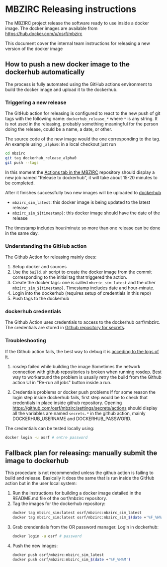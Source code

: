 # MBZIRC Releasing instructions

The MBZIRC project release the software ready to use inside a docker image.
The docker images are available from https://hub.docker.com/u/osrf/mbzirc

This document cover the internal team instructions for releasing a new version
of the docker image

## How to push a new docker image to the dockerhub automatically

The process is fully automated using the GitHub actions environment to build
the docker image and upload it to the dockerhub.

### Triggering a new release

The GitHub action for releasing is configured to react to the new push of git
tags with the following name: `dockerhub_release_*` where `*` is any string. It
is not used in the releasing, probably something meaningful for the person
doing the release, could be a name, a date, or other.

The source code of the new image would the one corresponding to the tag. An
example using `_alpha0`: in a local checkout just run

``` bash
cd mbzirc
git tag dockerhub_release_alpha0
git push --tags
```

In this moment the [Actions tab in the MBZIRC](https://github.com/osrf/mbzirc/actions)
repository should display a new job named "Release to dockerhub", it will take about
15-20 minutes to be completed.

After it finishes successfully two new images will be uploaded to [dockerhub](
https://hub.docker.com/repository/docker/jlrivero/mbzirc/tags?page=1&ordering=last_updated)
 * `mbzirc_sim_latest`: this docker image is being updated to the latest release
 * `mbzirc_sim_${timestamp}`: this docker image should have the date of the release

The timestamp includes hour/minute so more than one release can be done in the same day.

### Understanding the GitHub action

The Github Action for releasing mainly does:

 1. Setup docker and sources
 2. Use the `build.sh` script to create the docker image from the commit
    corresponding to the initial tag that triggered the action.
 3. Create the docker tags: one is called `mbzric_sim_latest` and the other
    `mbzirc_sim_${timestamp}`. Timestamp includes date and hour-minute.
 4. Login into the dockerhub (requires setup of credentials in this repo)
 5. Push tags to the dockerhub

### dockerhub credentials

The Github Action uses credentials to access to the dockerhub osrf/mbzirc.
The credentials are stored in [Github repository for secrets](
https://github.com/osrf/mbzirc/settings/secrets/actions).

### Troubleshooting

If the Github action fails, the best way to debug it is [acceding to the logs
of it](https://docs.github.com/en/actions/monitoring-and-troubleshooting-workflows/using-workflow-run-logs).

1. rosdep failed while building the image
Sometimes the network connection with github repositories is broken when
running rosdep. Best way to workaround the problem is usually retry the
build from the Github action UI in "Re-run all jobs" button inside a run.

2. Credentials problems or docker push problems
If for some reason the login step inside dockerhub fails, first step would be
to check that credentials in place inside github repository. Opening
https://github.com/osrf/mbzirc/settings/secrets/actions should display all the
variables are named `secrets.*` in the github action, mainly DOCKERHUB_USERNAME
and DOCKERHUB_PASSWORD.

The credentials can be tested locally using:
```bash
docker login -u osrf # entre password
```

## Fallback plan for releasing: manually submit the image to dockerhub

This procedure is not recommended unless the github action is failing to build and release.
Basically it does the same that is run inside the GitHub action but in the user local system:


1. Run the instructions for building a docker image detailed in the README.md
   file of the osrf/mbzirc repository.
2. Tag the images for the dockerhub repository:
   ```bash
   docker tag mbzirc_sim:latest osrf/mbzirc:mbzirc_sim_latest
   docker tag mbzirc_sim:latest osrf/mbzirc:mbzirc_sim_$(date +'%F_%H%M')
   ```
3. Grab crendentials from the OR password manager. Login in dockerhub:
   ```bash
   docker login -u osrf # password
   ```
4. Push the new images:
   ```bash
   docker push osrf/mbzirc:mbzirc_sim_latest
   docker push osrf/mbzirc:mbzirc_sim_$(date +'%F_%H%M')
  ```
